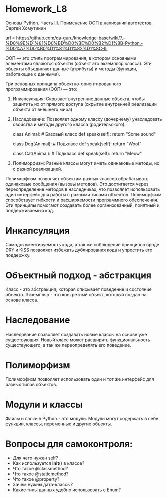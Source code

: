 # Homework_L8

Основы Python. Часть III. Применение ООП в написании автотестов. Сергей Хомутинин

url = https://github.com/qa-guru/knowledge-base/wiki/7.-%D0%9E%D1%81%D0%BD%D0%BE%D0%B2%D1%8B-Python.-%D0%A7%D0%B0%D1%81%D1%82%D1%8C-III

ООП — это стиль программирования, в котором основными элементами являются объекты (объект это экземпляр класса). Эти объекты объединяют данные (атрибуты) и методы (функции, работающие с данными).

Три основных принципа объектно-ориентированного программирования (ООП) — это:
1.	Инкапсуляция: Скрывает внутренние данные объекта, чтобы защитить их от прямого доступа (скрытие внутренней реализации объекта от внешнего мира)
2.	Наследование: Позволяет одному классу (дочернему) унаследовать свойства и методы другого класса (родительского).

	class Animal:  # Базовый класс
        def speak(self):
            return "Some sound"

    class Dog(Animal):  # Подкласс
        def speak(self):
            return "Woof"

    class Cat(Animal):  # Подкласс
        def speak(self):
            return "Meow"
3.	Полиморфизм: Разные классы могут иметь одинаковые методы, но с разной реализацией.

Полиморфизм позволяет объектам разных классов обрабатывать одинаковые сообщения (вызовы методов). Это достигается через переопределение методов в наследниках, что позволяет использовать один интерфейс для работы с разными типами объектов. Полиморфизм способствует гибкости и расширяемости программного обеспечения.
Эти принципы помогают создавать более организованный, понятный и поддерживаемый код.

# Инкапсуляция
Самодокументируемость кода, а так же соблюдение принципов вроде DRY и KISS
позволяет избежать дублирования кода и упростить его поддержку.

# Объектный подход - абстракция
Класс - это абстракция, которая описывает поведение и состояние объекта.
Экземпляр - это конкретный объект, который создан на основе класса.

# Наследование
Наследование позволяет создавать новые классы на основе уже существующих.
Новый класс может расширять функциональность существующего, а так же переопределять его поведение.

# Полиморфизм
Полиморфизм позволяет использовать один и тот же интерфейс для разных типов объектов.


# Модули и классы
Файлы и папки в Python - это модули. 
Модули могут содержать в себе функции, классы, переменные и другие объекты.

# Вопросы для самоконтроля:
- Для чего нужен self?
- Как используется __init__() в классе?
- Что такое @classmethod?
- Что такое @staticmethod?
- Что такое @property?
- Зачем нужны дата-классы?
- Какие типы данных удобно использовать с Enum?
